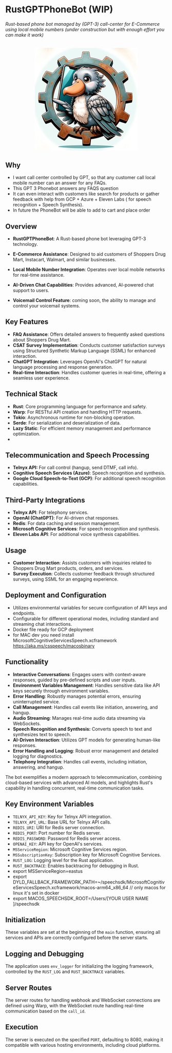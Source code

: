 # RustGPTPhoneBot (WIP)
###### Rust-based phone bot managed by (GPT-3) call-center for E-Commerce using local mobile numbers  (under construction but with enough effort you can make it work)

<center>

![img.png](img.jpeg)

</center>

## Why

* I want call center controlled by GPT, so that any  customer  call local mobile number can an answer for any FAQs.
* This GPT 3 Phonebot answers any FAQS question 
* It can even interact with customers like search for products or gather feedback with help from GCP + Azure + Eleven Labs ( for speech recognition + Speech Synthesis).
* In future  the PhoneBot will be able to add to cart and place order 

## Overview
- **RustGPTPhoneBot**: A Rust-based phone bot leveraging GPT-3 technology.

- **E-Commerce Assistance**: Designed to aid customers of Shoppers Drug Mart, Instacart, Walmart, and similar businesses.

- **Local Mobile Number Integration**: Operates over local mobile networks for real-time assistance.

- **AI-Driven Chat Capabilities**: Provides advanced, AI-powered chat support to users.

- **Voicemail Control Feature**: coming soon, the ability to manage and control your voicemail systems.

## Key Features
- **FAQ Assistance**: Offers detailed answers to frequently asked questions about Shoppers Drug Mart.
- **CSAT Survey Implementation**: Conducts customer satisfaction surveys using Structured Synthetic Markup Language (SSML) for enhanced interaction.
- **ChatGPT Integration**: Leverages OpenAI's ChatGPT for natural language processing and response generation.
- **Real-time Interaction**: Handles customer queries in real-time, offering a seamless user experience.

## Technical Stack
- **Rust**: Core programming language for performance and safety.
- **Warp**: For RESTful API creation and handling HTTP requests.
- **Tokio**: Asynchronous runtime for non-blocking operation.
- **Serde**: For serialization and deserialization of data.
- **Lazy Static**: For efficient memory management and performance optimization.
- 
## Telecommunication and Speech Processing
- **Telnyx API:** For call control (hangup, send DTMF, call info).
- **Cognitive Speech Services (Azure)**: Speech recognition and synthesis.
- **Google Cloud Speech-to-Text (GCP)**: For additional speech recognition capabilities.

## Third-Party Integrations
  - **Telnyx API**: For telephony services.
  - **OpenAI (ChatGPT)**: For AI-driven chat responses.
  - **Redis**: For data caching and session management.
  - **Microsoft Cognitive Services**: For speech recognition and synthesis.
  - **Eleven Labs API**: For additional voice synthesis capabilities.

## Usage
- **Customer Interaction**: Assists customers with inquiries related to Shoppers Drug Mart products, orders, and services.
- **Survey Execution**: Collects customer feedback through structured surveys, using SSML for an engaging experience.

## Deployment and Configuration
- Utilizes environmental variables for secure configuration of API keys and endpoints.
- Configurable for different operational modes, including standard and streaming chat interactions.
- Docker file ready for GCP deployment
- for MAC dev you need install MicrosoftCognitiveServicesSpeech.xcframework https://aka.ms/csspeech/macosbinary 

Functionality
-------------
- **Interactive Conversations**: Engages users with context-aware responses, guided by pre-defined scripts and user inputs.
- **Environment Variables Management**: Handles sensitive data like API keys securely through environment variables.
- **Error Handling**: Robustly manages potential errors, ensuring uninterrupted service.
-   **Call Management**: Handles call events like initiation, answering, and hangup.
-   **Audio Streaming**: Manages real-time audio data streaming via WebSockets.
-   **Speech Recognition and Synthesis:** Converts speech to text and synthesizes text to speech.
-   **AI-Driven Interaction**: Utilizes GPT models for generating human-like responses.
-   **Error Handling and Logging**: Robust error management and detailed logging for diagnostics. 
-   **Telephony Integration**: Handles call events, including initiation, answering, and hangup.

The bot exemplifies a modern approach to telecommunication, combining cloud-based services with advanced AI models, and highlights Rust's capability in handling concurrent, real-time communication tasks.

## Key Environment Variables
- `TELNYX_API_KEY`: Key for Telnyx API integration.
- `TELNYX_API_URL`: Base URL for Telnyx API calls.
- `REDIS_URI`: URI for Redis server connection.
- `REDIS_PORT`: Port number for Redis server.
- `REDIS_PASSWORD`: Password for Redis server access.
- `OPENAI_KEY`: API key for OpenAI's services.
- `MSServiceRegion`: Microsoft Cognitive Services region.
- `MSSubscriptionKey`: Subscription key for Microsoft Cognitive Services.
- `RUST_LOG`: Logging level for the Rust application.
- `RUST_BACKTRACE`: Enables backtracing for debugging in Rust.
- export MSServiceRegion=eastus
- export DYLD_FALLBACK_FRAMEWORK_PATH=~/speechsdk/MicrosoftCognitiveServicesSpeech.xcframework/macos-arm64_x86_64 // only macos for linux it's set in docker
- export MACOS_SPEECHSDK_ROOT=/Users/[YOUR USER NAME ]/speechsdk

## Initialization
These variables are set at the beginning of the `main` function, ensuring all services and APIs are correctly configured before the server starts.

## Logging and Debugging
The application uses `env_logger` for initializing the logging framework, controlled by the `RUST_LOG` and `RUST_BACKTRACE` variables.

## Server Routes
The server routes for handling webhook and WebSocket connections are defined using Warp, with the WebSocket route handling real-time communication based on the `call_id`.

## Execution
The server is executed on the specified `PORT`, defaulting to 8080, making it compatible with various hosting environments, including cloud platforms.